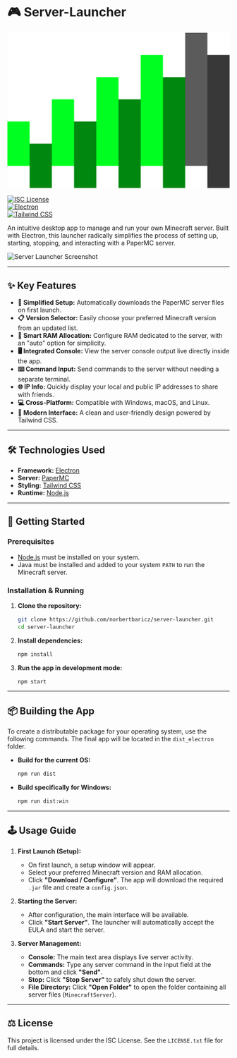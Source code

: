 # 🎮 Server-Launcher

![Server Launcher Icon](https://raw.githubusercontent.com/norbertbaricz/server-launcher/main/build/icon.png)

[![ISC License](https://img.shields.io/badge/License-ISC-blue.svg)](https://opensource.org/licenses/ISC)  
[![Electron](https://img.shields.io/badge/Built_with-Electron-47848F?logo=electron&logoColor=white)](https://www.electronjs.org/)  
[![Tailwind CSS](https://img.shields.io/badge/Styled_with-Tailwind_CSS-38B2AC?logo=tailwind-css&logoColor=white)](https://tailwindcss.com/)

An intuitive desktop app to manage and run your own Minecraft server. Built with Electron, this launcher radically simplifies the process of setting up, starting, stopping, and interacting with a PaperMC server.

![Server Launcher Screenshot](https://placehold.co/800x500/1f2937/9ca3af?text=App+Screenshot+Here)

---

## ✨ Key Features

* **🚀 Simplified Setup:** Automatically downloads the PaperMC server files on first launch.
* **📋 Version Selector:** Easily choose your preferred Minecraft version from an updated list.
* **🧠 Smart RAM Allocation:** Configure RAM dedicated to the server, with an "auto" option for simplicity.
* **🖥️ Integrated Console:** View the server console output live directly inside the app.
* **⌨️ Command Input:** Send commands to the server without needing a separate terminal.
* **🌐 IP Info:** Quickly display your local and public IP addresses to share with friends.
* **💻 Cross-Platform:** Compatible with Windows, macOS, and Linux.
* **🎨 Modern Interface:** A clean and user-friendly design powered by Tailwind CSS.

---

## 🛠️ Technologies Used

* **Framework:** [Electron](https://www.electronjs.org/)
* **Server:** [PaperMC](https://papermc.io/)
* **Styling:** [Tailwind CSS](https://tailwindcss.com/)
* **Runtime:** [Node.js](https://nodejs.org/)

---

## 🚀 Getting Started

### Prerequisites

* [Node.js](https://nodejs.org/) must be installed on your system.
* Java must be installed and added to your system `PATH` to run the Minecraft server.

### Installation & Running

1. **Clone the repository:**
    ```bash
    git clone https://github.com/norbertbaricz/server-launcher.git
    cd server-launcher
    ```

2. **Install dependencies:**
    ```bash
    npm install
    ```

3. **Run the app in development mode:**
    ```bash
    npm start
    ```

---

## 📦 Building the App

To create a distributable package for your operating system, use the following commands. The final app will be located in the `dist_electron` folder.

* **Build for the current OS:**
    ```bash
    npm run dist
    ```

* **Build specifically for Windows:**
    ```bash
    npm run dist:win
    ```

---

## 🕹️ Usage Guide

1. **First Launch (Setup):**
    * On first launch, a setup window will appear.
    * Select your preferred Minecraft version and RAM allocation.
    * Click **"Download / Configure"**. The app will download the required `.jar` file and create a `config.json`.

2. **Starting the Server:**
    * After configuration, the main interface will be available.
    * Click **"Start Server"**. The launcher will automatically accept the EULA and start the server.

3. **Server Management:**
    * **Console:** The main text area displays live server activity.
    * **Commands:** Type any server command in the input field at the bottom and click **"Send"**.
    * **Stop:** Click **"Stop Server"** to safely shut down the server.
    * **File Directory:** Click **"Open Folder"** to open the folder containing all server files (`MinecraftServer`).

---

## ⚖️ License

This project is licensed under the ISC License. See the `LICENSE.txt` file for full details.